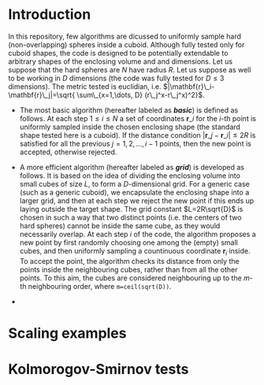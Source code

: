 # Introduction
In this repository, few algorithms are dicussed to uniformly sample hard (non-overlapping) spheres inside a cuboid. Although fully tested only for cuboid shapes, the code is designed to be potentially extendable to arbitrary shapes of the enclosing volume and and dimensions. Let us suppose that the hard spheres are $N$ have radius $R$. Let us suppose as well to be working in $D$ dimensions (the code was fully tested for $D\leq 3$ dimensions). The metric tested is euclidian, i.e. $|\mathbf{r}\_i-\mathbf{r}\_j|=\sqrt{ \sum\_{x=1,\dots, D} (r\_j^x-r\_j^x)^2}$. 

- The most basic algorithm (hereafter labeled as **_basic_**) is defined as follows. At each step $1\leq i\leq N$ a set of coordinates $\mathbf{r}\_i$ for the _i_-th point is uniformly sampled inside the chosen enclosing shape (the standard shape tested here is a cuboid). If the distance condition $|\mathbf{r}\_j-\mathbf{r}\_i|\leq 2R$ is satisfied for all the previous $j=1, 2, \dots, i-1$ points, then the new point is accepted, otherwise rejected.

<!--- - Second, we tested another possible approach (hereafter labeled as **_joint_**), where a set of $N$ coordinates is directly sampled from the beginning. Then,--->

- A more efficient algorithm (hereafter labeled as **_grid_**) is developed as follows. It is based on the idea of dividing the enclosing volume into small cubes of size $L$, to form a $D$-dimensional grid. For a generic case (such as a generic cuboid), we encapsulate the enclosing shape into a larger grid, and then at each step we reject the new point if this ends up laying outside the target shape. The grid constant $L=2R\sqrt{D}$ is chosen in such a way that two distinct points (i.e. the centers of two hard spheres) cannot be inside the same cube, as they would necessarily overlap. At each step _i_ of the code, the algorithm proposes a new point by first randomly choosing one among the (empty) small cubes, and then uniformly sampling a countinuous coordinate $\mathbf{r}_i$ inside. To accept the point, the algorithm checks its distance from only the points inside the neighbouring cubes, rather than from all the other points. To this aim, the cubes are considered neighbouring up to the $m$-th neighbouring order, where `m=ceil(sqrt(D))`.

- 


# Scaling examples

# Kolmorogov-Smirnov tests
